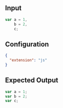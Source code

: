 
## Input
```javascript input
var a = 1,
    b = 2,
    c;
```

## Configuration
```json configuration
{
  "extension": "js"
}
```

## Expected Output
```javascript expected output
var a = 1;
var b = 2;
var c;
```
